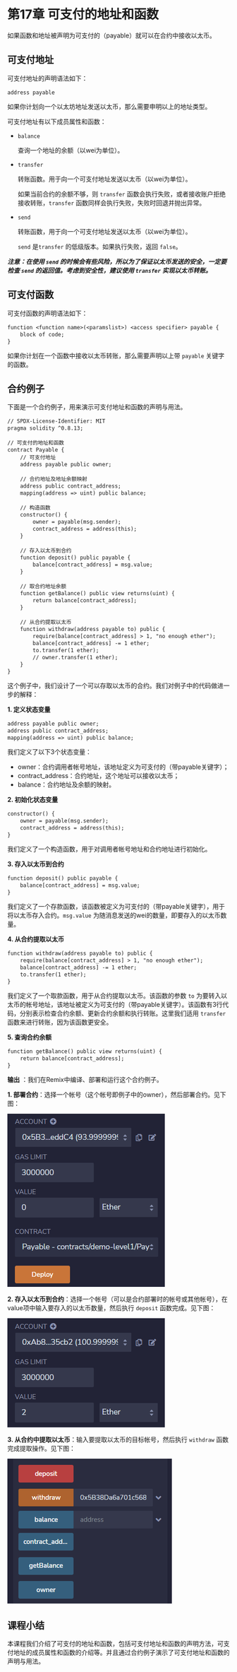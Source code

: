 # 第17章 可支付的地址和函数

如果函数和地址被声明为可支付的（payable）就可以在合约中接收以太币。

## 可支付地址

可支付地址的声明语法如下：

```
address payable
```

如果你计划向一个以太坊地址发送以太币，那么需要申明以上的地址类型。

可支付地址有以下成员属性和函数：

+ `balance`

  查询一个地址的余额（以wei为单位）。

+ `transfer`

  转账函数。用于向一个可支付地址发送以太币（以wei为单位）。

  如果当前合约的余额不够，则 `transfer` 函数会执行失败，或者接收账户拒绝接收转账，`transfer` 函数同样会执行失败，失败时回退并抛出异常。

+ `send`

  转账函数，用于向一个可支付地址发送以太币（以wei为单位）。

  `send` 是`transfer` 的低级版本。如果执行失败，返回 `false`。

***注意：在使用 `send` 的时候会有些风险，所以为了保证以太币发送的安全，一定要检查 `send` 的返回值。考虑到安全性，建议使用 `transfer` 实现以太币转账。***

## 可支付函数

可支付函数的声明语法如下：

```
function <function name>(<paramslist>) <access specifier> payable {
	block of code;
}
```

如果你计划在一个函数中接收以太币转账，那么需要声明以上带 `payable` 关键字的函数。

## 合约例子

下面是一个合约例子，用来演示可支付地址和函数的声明与用法。

```
// SPDX-License-Identifier: MIT
pragma solidity ^0.8.13;

// 可支付的地址和函数
contract Payable {
    // 可支付地址
    address payable public owner;
    
    // 合约地址及地址余额映射
    address public contract_address;
    mapping(address => uint) public balance;

    // 构造函数
    constructor() {
        owner = payable(msg.sender);
        contract_address = address(this);
    }

    // 存入以太币到合约
    function deposit() public payable {
        balance[contract_address] = msg.value;
    }

    // 取合约地址余额
    function getBalance() public view returns(uint) {
        return balance[contract_address];
    }

    // 从合约提取以太币
    function withdraw(address payable to) public {
        require(balance[contract_address] > 1, "no enough ether");
        balance[contract_address] -= 1 ether;
        to.transfer(1 ether);
        // owner.transfer(1 ether);
    }
}
```

这个例子中，我们设计了一个可以存取以太币的合约。我们对例子中的代码做进一步的解释：

**1. 定义状态变量**

```
address payable public owner;
address public contract_address;
mapping(address => uint) public balance;
```

我们定义了以下3个状态变量：

+ owner：合约调用者帐号地址，该地址定义为可支付的（带payable关键字）；
+ contract_address：合约地址，这个地址可以接收以太币；
+ balance：合约地址及余额的映射。

**2. 初始化状态变量**

```
constructor() {
	owner = payable(msg.sender);
	contract_address = address(this);
}
```

我们定义了一个构造函数，用于对调用者帐号地址和合约地址进行初始化。

**3. 存入以太币到合约**

```
function deposit() public payable {
	balance[contract_address] = msg.value;
}
```

我们定义了一个存款函数，该函数被定义为可支付的（带payable关键字），用于将以太币存入合约。`msg.value` 为随消息发送的wei的数量，即要存入的以太币数量。

**4. 从合约提取以太币**

```
function withdraw(address payable to) public {
    require(balance[contract_address] > 1, "no enough ether");
    balance[contract_address] -= 1 ether;
    to.transfer(1 ether);
}
```

我们定义了一个取款函数，用于从合约提取以太币。该函数的参数 `to` 为要转入以太币的帐号地址，该地址被定义为可支付的（带payable关键字）。该函数有3行代码，分别表示检查合约余额、更新合约余额和执行转账。这里我们适用 `transfer` 函数来进行转账，因为该函数更安全。

**5. 查询合约余额**

```
function getBalance() public view returns(uint) {
	return balance[contract_address];
}
```

**输出** ：我们在Remix中编译、部署和运行这个合约例子。

**1. 部署合约**：选择一个帐号（这个帐号即例子中的owner），然后部署合约。见下图：

![](./images/remix-payable-1.png)

**2. 存入以太币到合约**：选择一个帐号（可以是合约部署时的帐号或其他帐号），在value项中输入要存入的以太币数量，然后执行 `deposit`  函数完成。见下图：

![](./images/remix-payable-2.png)

**3. 从合约中提取以太币**：输入要提取以太币的目标帐号，然后执行 `withdraw` 函数完成提取操作。见下图：

![](./images/remix-payable-3.png)

## 课程小结

本课程我们介绍了可支付的地址和函数，包括可支付地址和函数的声明方法，可支付地址的成员属性和函数的介绍等。并且通过合约例子演示了可支付地址和函数的声明与用法。


